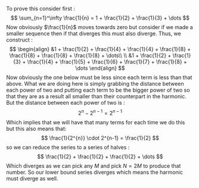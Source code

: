 To prove this consider first :
$$
\sum_{n=1}^\infty \frac{1}{n} = 1 + \frac{1}{2} + \frac{1}{3} + \dots
$$
Now obviously $\frac{1}{n}$ moves towards zero but consider if we made a smaller sequence then if that diverges this must also diverge.
Thus, we construct :
$$
\begin{align}
&1 + \frac{1}{2} + \frac{1}{4} + \frac{1}{4} + \frac{1}{8} + \frac{1}{8} + \frac{1}{8} + \frac{1}{8} + \dots\\ \\
&1 + \frac{1}{2} + \frac{1}{3} + \frac{1}{4} + \frac{1}{5} + \frac{1}{6} + \frac{1}{7} + \frac{1}{8} + \dots
\end{align}
$$
Now obviously the one below must be less since each term is less than that above.
What we are doing here is simply grabbing the distance between each power of two and putting each term to be the bigger power of two so that they are as a result all smaller than their counterpart in the harmonic.
But the distance between each power of two is :
$$
2^n - 2^{n-1} = 2^{n-1}
$$
Which implies that we will have that many terms for each time we do this but this also means that:
$$
\frac{1}{2^{n}} \cdot 2^{n-1} = \frac{1}{2}
$$
so we can reduce the series to a series of halves :
$$
\frac{1}{2} + \frac{1}{2} + \frac{1}{2} + \dots
$$
Which diverges as we can pick any $M$ and pick $N = 2M$ to produce that number.
So our lower bound series diverges which means the harmonic must diverge as well.